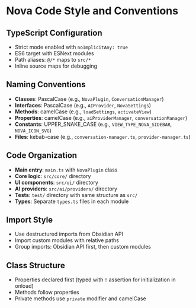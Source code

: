 # Nova Code Style and Conventions

## TypeScript Configuration
- Strict mode enabled with `noImplicitAny: true`
- ES6 target with ESNext modules
- Path aliases: `@/*` maps to `src/*`
- Inline source maps for debugging

## Naming Conventions
- **Classes**: PascalCase (e.g., `NovaPlugin`, `ConversationManager`)
- **Interfaces**: PascalCase (e.g., `AIProvider`, `NovaSettings`)
- **Methods**: camelCase (e.g., `loadSettings`, `activateView`)
- **Properties**: camelCase (e.g., `aiProviderManager`, `conversationManager`)
- **Constants**: UPPER_SNAKE_CASE (e.g., `VIEW_TYPE_NOVA_SIDEBAR`, `NOVA_ICON_SVG`)
- **Files**: kebab-case (e.g., `conversation-manager.ts`, `provider-manager.ts`)

## Code Organization
- **Main entry**: `main.ts` with `NovaPlugin` class
- **Core logic**: `src/core/` directory
- **UI components**: `src/ui/` directory  
- **AI providers**: `src/ai/providers/` directory
- **Tests**: `test/` directory with same structure as `src/`
- **Types**: Separate `types.ts` files in each module

## Import Style
- Use destructured imports from Obsidian API
- Import custom modules with relative paths
- Group imports: Obsidian API first, then custom modules

## Class Structure
- Properties declared first (typed with `!` assertion for initialization in onload)
- Methods follow properties
- Private methods use `private` modifier and camelCase